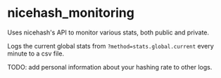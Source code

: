 # nicehash_monitoring
Uses nicehash's API to monitor various stats, both public and private.


Logs the current global stats from `?method=stats.global.current` every minute to a csv file.

TODO: add personal information about your hashing rate to other logs.
